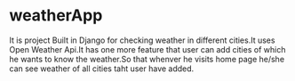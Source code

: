 # weatherApp

It is project Built in Django for checking weather in different cities.It uses Open Weather Api.It has one more feature that user can
add cities of which he wants to know the weather.So that whenver he visits home page he/she can see weather of all cities taht user have added.
